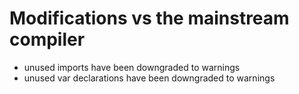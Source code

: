 # Modifications vs the mainstream compiler

* unused imports have been downgraded to warnings
* unused var declarations have been downgraded to warnings
